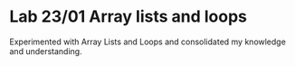 # Lab 23/01 Array lists and loops

Experimented with Array Lists and Loops and consolidated my knowledge and understanding. 
